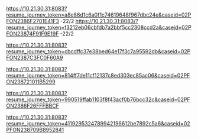
https://10.21.30.31:8083?resume_journey_token=a8e86d1c6a0f1c74619648f967dbc24e&caseid=02PFON2386F2701E41F3 -22/2
https://10.21.30.31:8083/?resume_journey_token=f3212eb06cbfdb7a2bbf5cc2308ccd2a&caseid=02PFON23874F91F9E19F -22/2

https://10.21.30.31:8083?resume_journey_token=cbcdffc37e38bed64e17f3c7a95592db&caseid=02PFON2387C3FC0F60A9

https://10.21.30.31:8083?resume_journey_token=814ff7de11cf12137c8ed303ec85ac06&caseid=02PFON238721011B5299

https://10.21.30.31:8083?resume_journey_token=990519ffab1103f8f43acf0b76bcc32c&caseid=02PFON2386F26FFFBBCF

https://10.21.30.31:8083?resume_journey_token=4119295324789942196612be7892c5a6&caseid=02PFON238709B8952841










